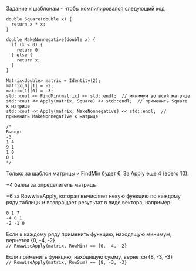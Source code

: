 Задание к шаблонам - чтобы компилировался следующий код

```
double Square(double x) {
  return x * x;
}

double MakeNonnegative(double x) {
  if (x < 0) {
    return 0;
  } else {
    return x;
  }
}

Matrix<double> matrix = Identity(2);
matrix[0][1] = -2;
matrix[1][0] = -3;
std::cout << FindMin(matrix) << std::endl;  // минимум во всей матрице
std::cout << Apply(matrix, Square) << std::endl;  // применить Square к матрице
std::cout << Apply(matrix, MakeNonnegative) << std::endl;  // применить MakeNonnegative к матрице

/* 
Вывод:
-3
1 4 
9 1
1 0
0 1
*/
```

Только за шаблон матрицы и FindMin будет 6. За Apply еще 4 (всего 10).

+4 балла за определитель матрицы

+6 за RowwiseApply, которая вычисляет некую функцию по каждому ряду таблицы и возвращает результат в виде вектора, например:
```
0 1 7
-4 0 1
-2 -1 0
```
Если к каждому ряду применить функцию, находящую минимум, вернется {0, -4, -2}   
`// RowwiseApply(matrix, RowMin) == {0, -4, -2}`

Если применить функцию, находящую сумму, вернется {8, -3, -3}                    
`// RowwiseApply(matrix, RowSum) == {8, -3, -3}`
